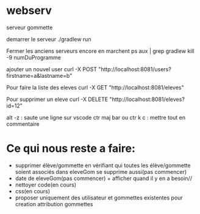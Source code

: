 # webserv
serveur gommette

demarrer le serveur
./gradlew run

Fermer les anciens serveurs encore en marchent
ps aux | grep gradlew
kill -9 numDuProgramme

ajouter un nouvel user
curl -X POST "http://localhost:8081/users?firstname=a&lastname=b"

Pour faire la liste des eleves
curl -X GET "http://localhost:8081/eleves"

Pour supprimer un eleve
curl -X DELETE "http://localhost:8081/eleves?id=12"

alt -z : saute une ligne sur vscode
ctr maj bar  ou ctr k c : mettre tout en commentaire

# Ce qui nous reste a faire:

- supprimer élève/gommette en vérifiant qui toutes les élève/gommette soient associés dans eleveGom se supprime aussi(pas commencer)
- date de eleveGom(pas commencer) + afficher quand il y en a besoin//
- nettoyer code(en cours)
- css(en cours)
- proposer uniquement des utilisateur et gommettes existentes pour creation attribution gommettes
